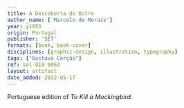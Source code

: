 ```yaml
---
title: A Descoberta do Outro
author_name: ['Marcelo de Morais']
year: y1955
origin: Portugal
publisher: 'SET'
formats: [book, book-cover]
disciplines: [graphic-design, illustration, typography]
tags: ["Gostavo Corção"]
ref: sol-010-0063
layout: artifact
date_added: 2022-05-17
---
```

Portuguese edition of <cite>To Kill a Mockingbird</cite>.
